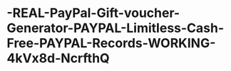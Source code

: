 # -REAL-PayPal-Gift-voucher-Generator-PAYPAL-Limitless-Cash-Free-PAYPAL-Records-WORKING-4kVx8d-NcrfthQ